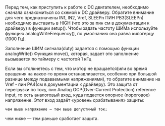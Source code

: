 Перед тем, как приступить к работе с DC двигателем, необходимо сначала ознакомиться со схемой к DC драйверу. 
Обратите внимание для чего предназначены IN1, IN2, Vref, SLEEPn
ПИН PB3(SLEEPn) необходимо выставить в HIGH  (что это за пин см в документации к драйверу) в функции setup(). 
Чтобы задать частоту ШИМа используйте функцию analogWriteFrequency(), по умолчанию она равна килогерцу (1000 Гц).

Заполнение ШИМ сигнала(duty) задается с помощью функции analogWrite()
Функция move(), которая, задает это заполнение вызывается по таймеру с частотой 1 кГц

Если вы столкнетесь с тем, что мотор не вращается(или во время вращения на какое-то время останавливается, особенно при большой разнице между подаваемыми напряжениями), то обратите внимание на Vref - пин PA4(см в документации к драйверу). Это защита от перегрузки по току, пин Analog OCP(Over-Current Protection) reference input, то есть аналоговый вход, куда подается опорное (пороговое) напряжение. 
Этот вход задаёт «уровень срабатывания» защиты:

	чем выше напряжение — тем выше допустимый ток;
  чем ниже — тем раньше сработает защита.
